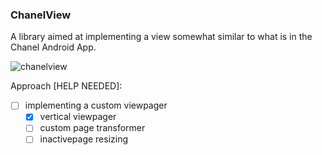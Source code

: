 ### ChanelView

A library aimed at implementing a view somewhat similar to what is in the Chanel Android App.

![chanelview](https://raw.githubusercontent.com/addiittya2006/ChanelView/master/target.gif "ChanelView Target View")

Approach [HELP NEEDED]:
- [ ] implementing a custom viewpager
    - [x] vertical viewpager
    - [ ] custom page transformer
    - [ ] inactivepage resizing